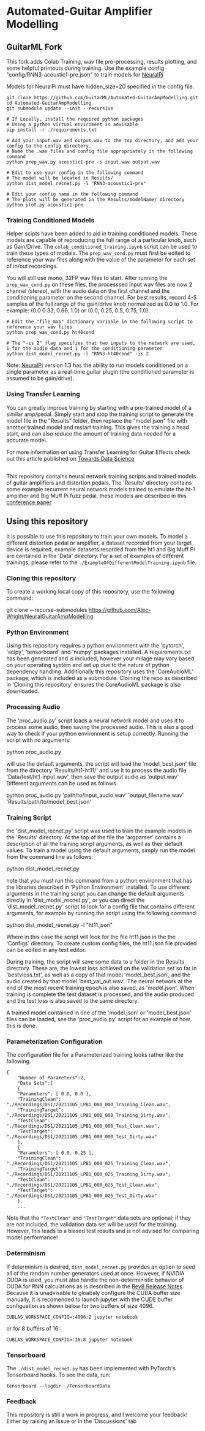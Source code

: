 # Automated-Guitar Amplifier Modelling

## GuitarML Fork
This fork adds Colab Training, wav file pre-processing, results plotting, and some helpful printouts during training.
Use the example config "config/RNN3-acoustic1-pre.json" to train models for [NeuralPi](https://github.com/GuitarML/NeuralPi)<br>

Models for NeuralPi must have hidden_size=20 specified in the config file.

```
git clone https://github.com/GuitarML/Automated-GuitarAmpModelling.git
cd Automated-GuitarAmpModelling
git submodule update --init --recursive
```
```
# If Locally, install the required python packages 
# Using a python virtual enviroment is advisable
pip install -r ./requirements.txt
```
```
# Add your input.wav and output.wav to the top directory, and add your config to the config directory.
# Name the .wav files and config file appropriately in the following command
python prep_wav.py acoustic1-pre -s input.wav output.wav 
```
```
# Edit to use your config in the following command
# The model will be located in Results/
python dist_model_recnet.py -l "RNN3-acoustic1-pre"
```
```
# Edit your config name in the following command
# The plots will be generated in the Results/modelName/ directory
python plot.py acoustic1-pre
```

### Training Conditioned Models

Helper scipts have been added to aid in training conditioned models. These models are capable of reproducing the full range of a particular knob, such as Gain/Drive. The ```colab_conditioned_training.ipynb``` script can be used to train these types of models. The ```prep_wav_cond.py``` must first be edited to reference your wav files along with the value of the parameter for each set of in/out recordings. 

You will still use mono, 32FP wav files to start. After running the ```prep_wav_cond.py``` on these files, the processsed input wav files are now 2 channel (stereo), with the audio data on the first channel and the conditioning parameter on the second channel. For best results, record 4-5 samples of the full range of the gain/drive knob normalized as 0.0 to 1.0. For example: (0.0 0.33, 0.66, 1.0) or (0.0, 0.25, 0.5, 0.75, 1.0). 

```
# Edit the "file_map" dictionary variable in the following script to reference your wav files
python prep_wav_cond.py ht40cond

# The "-is 2" flag specifies that two inputs to the network are used, 1 for the audio data and 1 for the conditioning parameter
python dist_model_recnet.py -l "RNN3-ht40cond" -is 2
```

Note: [NeuralPi](https://github.com/GuitarML/NeuralPi) version 1.3 has the ability to run models conditioned on a single parameter as a real-time guitar plugin (the conditioned parameter is assumed to be gain/drive).

### Using Transfer Learning
You can greatly improve training by starting with a pre-trained model of a similar amp/pedal. Simply start and stop the training script to generate the model file in the "Results" folder, then replace the "model.json" file with another trained model and restart training. This gives the training a head start, and can also reduce the amount of training data needed for a accurate model. 

For more information on using Transfer Learning for Guitar Effects check out this article published on [Towards Data Science](https://towardsdatascience.com/transfer-learning-for-guitar-effects-4af50609dce1)

##

This repository contains neural network training scripts and trained models of guitar amplifiers and distortion pedals. The 'Results' directory contains some example recurrent neural network models trained to emulate the ht-1 amplifier and Big Muff Pi fuzz pedal, these models are described in this [conference paper](https://www.dafx.de/paper-archive/2019/DAFx2019_paper_43.pdf)

## Using this repository
It is possible to use this repository to train your own models. To model a different distortion pedal or amplifier, a dataset recorded from your target device is required, example datasets recorded from the ht1 and Big Muff Pi are contained in the 'Data' directory. For a set of examples of different trainings, please refer to the `./ExampleOfDifferentModelTraining.ipynb` file. 

### Cloning this repository

To create a working local copy of this repository, use the following command:

git clone --recurse-submodules https://github.com/Alec-Wright/NeuralGuitarAmpModelling

### Python Environment

Using this repository requires a python environment with the 'pytorch', 'scipy', 'tensorboard' and 'numpy' packages installed. A requirements.txt has been generated and is included, however your milage may vary based on your operating system and set up due to the nature of python dependency handling. 
Additionally this repository uses the 'CoreAudioML' package, which is included as a submodule. Cloining the repo as described in 'Cloning this repository' ensures the CoreAudioML package is also downloaded.

### Processing Audio

The 'proc_audio.py' script loads a neural network model and uses it to process some audio, then saving the processed audio. This is also a good way to check if your python environment is setup correctly. Running the script with no arguments:

python proc_audio.py

will use the default arguments, the script will load the 'model_best.json' file from the directory 'Results/ht1-ht11/' and use it to process the audio file 'Data/test/ht1-input.wav', then save the output audio as 'output.wav'
Different arguments can be used as follows

python proc_audio.py 'path/to/input_audio.wav' 'output_filename.wav' 'Results/path/to/model_best.json'

### Training Script

the 'dist_model_recnet.py' script was used to train the example models in the 'Results' directory. At the top of the file the 'argparser' contains a description of all the training script arguments, as well as their default values. To train a model using the default arguments, simply run the model from the command line as follows:

python dist_model_recnet.py

note that you must run this command from a python environment that has the libraries described in 'Python Environment' installed. To use different arguments in the training script you can change the default arguments directly in 'dist_model_recnet.py', or you can direct the 'dist_model_recnet.py' script to look for a config file that contains different arguments, for example by running the script using the following command:

python dist_model_recnet.py -l "ht11.json"

Where in this case the script will look for the file ht11.json in the the 'Configs' directory. To create custom config files, the ht11.json file provided can be edited in any text editor.

During training, the script will save some data to a folder in the Results directory. These are, the lowest loss achieved on the validation set so far in 'bestvloss.txt', as well as a copy of that model 'model_best.json', and the audio created by that model 'best_val_out.wav'. The neural network at the end of the most recent training epoch is also saved, as 'model.json'. When training is complete the test dataset is processed, and the audio produced and the test loss is also saved to the same directory.

A trained model contained in one of the 'model.json' or 'model_best.json' files can be loaded, see the 'proc_audio.py' script for an example of how this is done.

### Parameterization Configuration
The configuration file for a Parameterized training looks rather like the following.
```
{
    "Number of Parameters":2,
    "Data Sets":[
    {
	"Parameters": [ 0.0, 0.0 ],
	"TrainingClean": "./Recordings/DS1/20211105_LPB1_000_000_Training_Clean.wav",
	"TrainingTarget": "./Recordings/DS1/20211105_LPB1_000_000_Training_Dirty.wav",
	"TestClean": "./Recordings/DS1/20211105_LPB1_000_000_Test_Clean.wav",
	"TestTarget": "./Recordings/DS1/20211105_LPB1_000_000_Test_Dirty.wav"
    },
    {
	"Parameters": [ 0.0, 0.25 ],
	"TrainingClean": "./Recordings/DS1/20211105_LPB1_000_025_Training_Clean.wav",
	"TrainingTarget": "./Recordings/DS1/20211105_LPB1_000_025_Training_Dirty.wav",
	"TestClean": "./Recordings/DS1/20211105_LPB1_000_025_Test_Clean.wav",
	"TestTarget": "./Recordings/DS1/20211105_LPB1_000_025_Test_Dirty.wav"
    },
    ...
```
Note that the `"TestClean"` and `"TestTarget"` data sets are optional; if they are not included, the validation data set will be used for the training. However, this leads to a biased test results and is not advised for comparing model performance!

### Determinism

If determinism is desired, `dist_model_recnet.py` provides an option to seed all of the random number generators used at once. However, if NVIDIA CUDA is used, you must also handle the non-deterministic behavior of CUDA for RNN calculations as is described in the [Rev8 Release Notes](https://docs.nvidia.com/deeplearning/cudnn/release-notes/rel_8.html). Because it is unadvisable to gloabaly configure the CUDA buffer size manually, it is recomended to launch jupyter with the CUDE buffer configuation as shown below for two buffers of size 4096.
```
CUBLAS_WORKSPACE_CONFIG=:4096:2 jupyter notebook
```
or for 8 buffers of 16:
```
CUBLAS_WORKSPACE_CONFIG=:16:8 jupyter notebook
```

### Tensorboard
The `./dist_model_recnet.py` has been implemented with PyTorch's Tensorboard hooks. To see the data, run:
```
tensorboard --logdir ./TensorboardData
```

### Feedback

This repository is still a work in progress, and I welcome your feedback! Either by raising an Issue or in the 'Discussions' tab 
